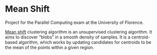 # Mean Shift
Project for the Parallel Computing exam at the University of Florence.

[Mean shift](https://en.wikipedia.org/wiki/Mean_shift) clustering algorithm is an unsupervised clustering algorithm.
It aims to discover “blobs” in a smooth density of samples. It is a centroid-based algorithm, which works by updating candidates for centroids to be the mean of the points within a given region.

